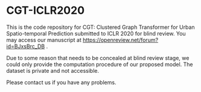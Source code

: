 # CGT-ICLR2020
This is the code repository for CGT: Clustered Graph Transformer for Urban Spatio-temporal Prediction submitted to ICLR 2020 for blind review. You may access our manuscript at https://openreview.net/forum?id=BJxsBrc_DB .

Due to some reason that needs to be concealed at blind review stage, we could only provide the computation procedure of our proposed model. The dataset is private and not accessible. 

Please contact us if you have any problems.

